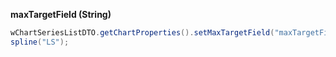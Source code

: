 **maxTargetField (String)**
```java I'm tab B
wChartSeriesListDTO.getChartProperties().setMaxTargetField("maxTargetField");
spline("LS");
```
